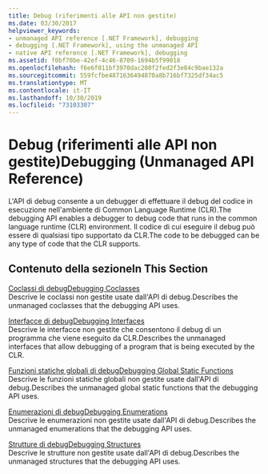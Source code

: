 ```yaml
---
title: Debug (riferimenti alle API non gestite)
ms.date: 03/30/2017
helpviewer_keywords:
- unmanaged API reference [.NET Framework], debugging
- debugging [.NET Framework], using the unmanaged API
- native API reference [.NET Framework], debugging
ms.assetid: f0bf70be-42ef-4c46-8709-1694b5f99018
ms.openlocfilehash: f6e6f011bf3970dac280f2fed2f3e84c9bae132a
ms.sourcegitcommit: 559fcfbe4871636494870a8b716bf7325df34ac5
ms.translationtype: MT
ms.contentlocale: it-IT
ms.lasthandoff: 10/30/2019
ms.locfileid: "73103307"
---
```

# <a name="debugging-unmanaged-api-reference"></a><span data-ttu-id="66147-102">Debug (riferimenti alle API non gestite)</span><span class="sxs-lookup"><span data-stu-id="66147-102">Debugging (Unmanaged API Reference)</span></span>
<span data-ttu-id="66147-103">L'API di debug consente a un debugger di effettuare il debug del codice in esecuzione nell'ambiente di Common Language Runtime (CLR).</span><span class="sxs-lookup"><span data-stu-id="66147-103">The debugging API enables a debugger to debug code that runs in the common language runtime (CLR) environment.</span></span> <span data-ttu-id="66147-104">Il codice di cui eseguire il debug può essere di qualsiasi tipo supportato da CLR.</span><span class="sxs-lookup"><span data-stu-id="66147-104">The code to be debugged can be any type of code that the CLR supports.</span></span>  
  
## <a name="in-this-section"></a><span data-ttu-id="66147-105">Contenuto della sezione</span><span class="sxs-lookup"><span data-stu-id="66147-105">In This Section</span></span>  
 [<span data-ttu-id="66147-106">Coclassi di debug</span><span class="sxs-lookup"><span data-stu-id="66147-106">Debugging Coclasses</span></span>](../../../../docs/framework/unmanaged-api/debugging/debugging-coclasses.md)  
 <span data-ttu-id="66147-107">Descrive le coclassi non gestite usate dall'API di debug.</span><span class="sxs-lookup"><span data-stu-id="66147-107">Describes the unmanaged coclasses that the debugging API uses.</span></span>  
  
 [<span data-ttu-id="66147-108">Interfacce di debug</span><span class="sxs-lookup"><span data-stu-id="66147-108">Debugging Interfaces</span></span>](../../../../docs/framework/unmanaged-api/debugging/debugging-interfaces.md)  
 <span data-ttu-id="66147-109">Descrive le interfacce non gestite che consentono il debug di un programma che viene eseguito da CLR.</span><span class="sxs-lookup"><span data-stu-id="66147-109">Describes the unmanaged interfaces that allow debugging of a program that is being executed by the CLR.</span></span>  
  
 [<span data-ttu-id="66147-110">Funzioni statiche globali di debug</span><span class="sxs-lookup"><span data-stu-id="66147-110">Debugging Global Static Functions</span></span>](../../../../docs/framework/unmanaged-api/debugging/debugging-global-static-functions.md)  
 <span data-ttu-id="66147-111">Descrive le funzioni statiche globali non gestite usate dall'API di debug.</span><span class="sxs-lookup"><span data-stu-id="66147-111">Describes the unmanaged global static functions that the debugging API uses.</span></span>  
  
 [<span data-ttu-id="66147-112">Enumerazioni di debug</span><span class="sxs-lookup"><span data-stu-id="66147-112">Debugging Enumerations</span></span>](../../../../docs/framework/unmanaged-api/debugging/debugging-enumerations.md)  
 <span data-ttu-id="66147-113">Descrive le enumerazioni non gestite usate dall'API di debug.</span><span class="sxs-lookup"><span data-stu-id="66147-113">Describes the unmanaged enumerations that the debugging API uses.</span></span>  
  
 [<span data-ttu-id="66147-114">Strutture di debug</span><span class="sxs-lookup"><span data-stu-id="66147-114">Debugging Structures</span></span>](../../../../docs/framework/unmanaged-api/debugging/debugging-structures.md)  
 <span data-ttu-id="66147-115">Descrive le strutture non gestite usate dall'API di debug.</span><span class="sxs-lookup"><span data-stu-id="66147-115">Describes the unmanaged structures that the debugging API uses.</span></span>
